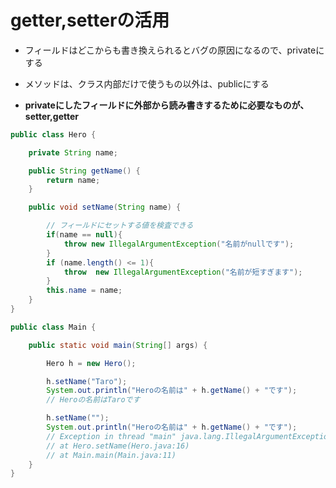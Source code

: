 # getter,setterの活用

- フィールドはどこからも書き換えられるとバグの原因になるので、privateにする

- メソッドは、クラス内部だけで使うもの以外は、publicにする

- **privateにしたフィールドに外部から読み書きするために必要なものが、setter,getter**

```java
public class Hero {

    private String name;

    public String getName() {
        return name;
    }

    public void setName(String name) {

        // フィールドにセットする値を検査できる
        if(name == null){
            throw new IllegalArgumentException("名前がnullです");
        }
        if (name.length() <= 1){
            throw  new IllegalArgumentException("名前が短すぎます");
        }
        this.name = name;
    }
}

public class Main {

    public static void main(String[] args) {

        Hero h = new Hero();

        h.setName("Taro");
        System.out.println("Heroの名前は" + h.getName() + "です");
        // Heroの名前はTaroです

        h.setName("");
        System.out.println("Heroの名前は" + h.getName() + "です");
        // Exception in thread "main" java.lang.IllegalArgumentException: 名前が短すぎます
        // at Hero.setName(Hero.java:16)
        // at Main.main(Main.java:11)
    }
}
```
